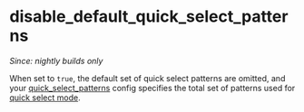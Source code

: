 # disable_default_quick_select_patterns

*Since: nightly builds only*

When set to `true`, the default set of quick select patterns
are omitted, and your [quick_select_patterns](quick_select_patterns.md)
config specifies the total set of patterns used for [quick select mode](../../../quickselect.md).
